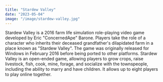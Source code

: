 ```yaml
---
title: "Stardew Valley"
date: "2023-05-04"
image: "/image/stardew-valley.jpg"
---
```


Stardew Valley is a 2016 farm life simulation role-playing video game developed by Eric "ConcernedApe" Barone. Players take the role of a character who inherits their deceased grandfather's dilapidated farm in a place known as "Stardew Valley". The game was originally released for Windows in February 2016 before being ported to other platforms. Stardew Valley is an open-ended game, allowing players to grow crops, raise livestock, fish, cook, mine, forage, and socialize with the townspeople, including the ability to marry and have children. It allows up to eight players to play online together.